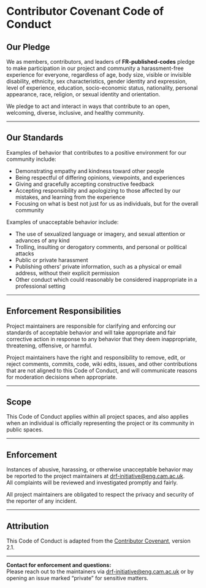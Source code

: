 # Contributor Covenant Code of Conduct

## Our Pledge

We as members, contributors, and leaders of **FR-published-codes** pledge to make participation in our project and community a harassment-free experience for everyone, regardless of age, body size, visible or invisible disability, ethnicity, sex characteristics, gender identity and expression, level of experience, education, socio-economic status, nationality, personal appearance, race, religion, or sexual identity and orientation.

We pledge to act and interact in ways that contribute to an open, welcoming, diverse, inclusive, and healthy community.

---

## Our Standards

Examples of behavior that contributes to a positive environment for our community include:

- Demonstrating empathy and kindness toward other people
- Being respectful of differing opinions, viewpoints, and experiences
- Giving and gracefully accepting constructive feedback
- Accepting responsibility and apologizing to those affected by our mistakes, and learning from the experience
- Focusing on what is best not just for us as individuals, but for the overall community

Examples of unacceptable behavior include:

- The use of sexualized language or imagery, and sexual attention or advances of any kind
- Trolling, insulting or derogatory comments, and personal or political attacks
- Public or private harassment
- Publishing others’ private information, such as a physical or email address, without their explicit permission
- Other conduct which could reasonably be considered inappropriate in a professional setting

---

## Enforcement Responsibilities

Project maintainers are responsible for clarifying and enforcing our standards of acceptable behavior and will take appropriate and fair corrective action in response to any behavior that they deem inappropriate, threatening, offensive, or harmful.

Project maintainers have the right and responsibility to remove, edit, or reject comments, commits, code, wiki edits, issues, and other contributions that are not aligned to this Code of Conduct, and will communicate reasons for moderation decisions when appropriate.

---

## Scope

This Code of Conduct applies within all project spaces, and also applies when an individual is officially representing the project or its community in public spaces.

---

## Enforcement

Instances of abusive, harassing, or otherwise unacceptable behavior may be reported to the project maintainers at drf-initiative@eng.cam.ac.uk.  
All complaints will be reviewed and investigated promptly and fairly.

All project maintainers are obligated to respect the privacy and security of the reporter of any incident.

---

## Attribution

This Code of Conduct is adapted from the [Contributor Covenant](https://www.contributor-covenant.org), version 2.1.

---

**Contact for enforcement and questions:**  
Please reach out to the maintainers via drf-initiative@eng.cam.ac.uk or by opening an issue marked “private” for sensitive matters.
